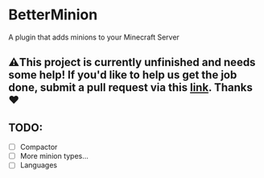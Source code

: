 # BetterMinion
A plugin that adds minions to your Minecraft Server

## ⚠️This project is currently **unfinished** and needs some help! If you'd like to help us get the job done, submit a pull request via this [link](https://github.com/Mcbeany/BetterMinion/pulls). Thanks❤️

## TODO:
- [ ] Compactor
- [ ] More minion types...
- [ ] Languages

